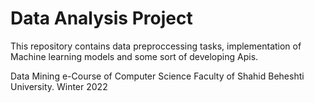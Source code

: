 # Data Analysis Project
This repository contains data preproccessing tasks, implementation of Machine learning models and some sort of developing Apis.  











Data Mining e-Course of Computer Science Faculty of Shahid Beheshti University. Winter 2022
